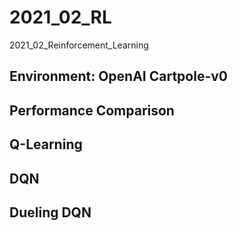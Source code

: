 # 2021_02_RL
2021_02_Reinforcement_Learning



## Environment: OpenAI Cartpole-v0

## Performance Comparison


## Q-Learning


## DQN


## Dueling DQN


